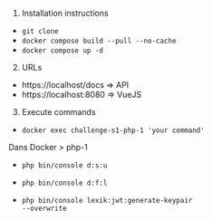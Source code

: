 1. Installation instructions

- <code>git clone </code>
- <code>docker compose build --pull --no-cache
  </code>
- <code>docker compose up -d</code>

2. URLs

- https://localhost/docs => API
- https://localhost:8080 => VueJS

3. Execute commands

- <code>docker exec challenge-s1-php-1 'your command'</code>

Dans Docker > php-1
- <code>php bin/console d:s:u</code>

- <code>php bin/console d:f:l</code>

- <code>php bin/console lexik:jwt:generate-keypair --overwrite</code>
